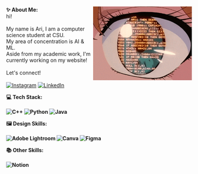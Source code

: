 <a href="https://github.com/hey-ari/hey-ari/blob/main/tumblr_onxkyoloha1w05w8zo1_500.gifv.html" target="blank"><img align="right" src="https://github.com/hey-ari/hey-ari/blob/main/tumblr_onxkyoloha1w05w8zo1_500.gifv.html" height="200" /></a>

<b>✨ About Me:</b> <br>
hi! <br><br>My name is Ari, I am a computer science student at CSU. <br>My area of concentration is AI & ML. <br> Aside from my academic work, I'm currently working on my website! <br><br>Let's connect! <br> <br> [![Instagram](https://img.shields.io/badge/Instagram-%23E4405F.svg?logo=Instagram&logoColor=white)](https://instagram.com/heyari_dev) [![LinkedIn](https://img.shields.io/badge/LinkedIn-%230077B5.svg?logo=linkedin&logoColor=white)](https://linkedin.com/in/hey-ari)



<b>💻 Tech Stack:<b><br> <br>
![C++](https://img.shields.io/badge/c++-%2300599C.svg?style=for-the-badge&logo=c%2B%2B&logoColor=white) ![Python](https://img.shields.io/badge/python-3670A0?style=for-the-badge&logo=python&logoColor=ffdd54) ![Java](https://img.shields.io/badge/java-%23ED8B00.svg?style=for-the-badge&logo=java&logoColor=white) 

<b>🖼️ Design Skills:<b><br> <br>
![Adobe Lightroom](https://img.shields.io/badge/Adobe%20Lightroom-31A8FF.svg?style=for-the-badge&logo=Adobe%20Lightroom&logoColor=white) ![Canva](https://img.shields.io/badge/Canva-%2300C4CC.svg?style=for-the-badge&logo=Canva&logoColor=white) 	![Figma](https://img.shields.io/badge/figma-%23F24E1E.svg?style=for-the-badge&logo=figma&logoColor=white) 

<b>📚 Other Skills:<b><br> <br>
![Notion](https://img.shields.io/badge/Notion-%23000000.svg?style=for-the-badge&logo=notion&logoColor=white) 




<!-- Proudly created with GPRM ( https://gprm.itsvg.in ) -->
